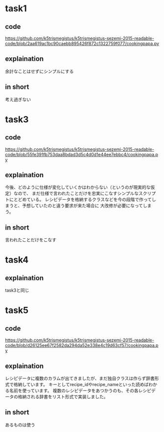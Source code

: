 # task1

## code
https://github.com/k5trismegistus/k5trismegistus-sezemi-2015-readable-code/blob/2aa619ac1bc90caebb895426f872c1322759f077/cookingpapa.py

## explaination
余計なことはせずにシンプルにする

## in short
考え過ぎない


# task3

## code
https://github.com/k5trismegistus/k5trismegistus-sezemi-2015-readable-code/blob/55fe391fb753daa8bdad3d5c4d0d1e44ee7ebbc4/cookingpapa.py

## explaination
今後、どのように仕様が変化していくかはわからない（というのが現実的な仮定）なので、
まだ仕様で言われたことだけを忠実にこなすシンプルなスクリプトにとどめている。
レシピデータを格納するクラスなどを今の段階で作ってしまうと、予想していたのと違う要求が来た場合に
大改修が必要になってしまう。

## in short
言われたことだけをこなす


# task4

## explaination
task3と同じ

# task5

## code
https://github.com/k5trismegistus/k5trismegistus-sezemi-2015-readable-code/blob/d26125ee67f2582da294da52e338e4c19d63cf57/cookingpapa.py

## explaination
レシピデータに複数のカラムが出てきましたが、まだ独自クラスは作らず辞書形式で格納しています。
キーとしてrecipe_idやrecipe_nameといった読めばわかる名前を使っています。
複数のレシピデータをあつかうのも、その各レシピデータの格納される辞書をリスト形式で実装しました。

## in short
あるものは使う